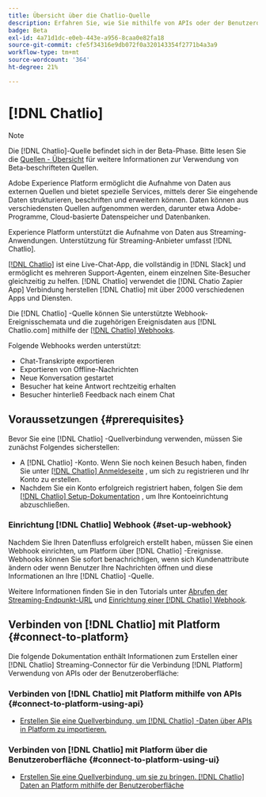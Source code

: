```yaml
---
title: Übersicht über die Chatlio-Quelle
description: Erfahren Sie, wie Sie mithilfe von APIs oder der Benutzeroberfläche Chatlio mit Adobe Experience Platform verbinden können, indem Sie Webhooks nutzen.
badge: Beta
exl-id: 4a71d1dc-e0eb-443e-a956-8caa0e82fa18
source-git-commit: cfe5f34316e9db072f0a320143354f2771b4a3a9
workflow-type: tm+mt
source-wordcount: '364'
ht-degree: 21%

---
```


# [!DNL Chatlio]

>[!NOTE]
>
>Die [!DNL Chatlio]-Quelle befindet sich in der Beta-Phase. Bitte lesen Sie die [Quellen - Übersicht](../../home.md#terms-and-conditions) für weitere Informationen zur Verwendung von Beta-beschrifteten Quellen.

Adobe Experience Platform ermöglicht die Aufnahme von Daten aus externen Quellen und bietet spezielle Services, mittels derer Sie eingehende Daten strukturieren, beschriften und erweitern können. Daten können aus verschiedensten Quellen aufgenommen werden, darunter etwa Adobe-Programme, Cloud-basierte Datenspeicher und Datenbanken.

Experience Platform unterstützt die Aufnahme von Daten aus Streaming-Anwendungen. Unterstützung für Streaming-Anbieter umfasst [!DNL Chatlio].

[[!DNL Chatlio]](https://chatlio.com/) ist eine Live-Chat-App, die vollständig in [!DNL Slack] und ermöglicht es mehreren Support-Agenten, einem einzelnen Site-Besucher gleichzeitig zu helfen. [!DNL Chatlio] verwendet die [!DNL Chatio Zapier App] Verbindung herstellen [!DNL Chatlio] mit über 2000 verschiedenen Apps und Diensten.

Die [!DNL Chatlio] -Quelle können Sie unterstützte Webhook-Ereignisschemata und die zugehörigen Ereignisdaten aus [!DNL Chatlio.com] mithilfe der [[!DNL Chatlio] Webhooks](https://chatlio.com/docs/webhooks/).

Folgende Webhooks werden unterstützt:

* Chat-Transkripte exportieren
* Exportieren von Offline-Nachrichten
* Neue Konversation gestartet
* Besucher hat keine Antwort rechtzeitig erhalten
* Besucher hinterließ Feedback nach einem Chat

## Voraussetzungen {#prerequisites}

Bevor Sie eine [!DNL Chatlio] -Quellverbindung verwenden, müssen Sie zunächst Folgendes sicherstellen:

* A [!DNL Chatlio] -Konto. Wenn Sie noch keinen Besuch haben, finden Sie unter [[!DNL Chatlio] Anmeldeseite](https://chatlio.com/app/#/signup) , um sich zu registrieren und Ihr Konto zu erstellen.
* Nachdem Sie ein Konto erfolgreich registriert haben, folgen Sie dem [[!DNL Chatlio] Setup-Dokumentation](https://chatlio.com/docs/setup/) , um Ihre Kontoeinrichtung abzuschließen.

### Einrichtung [!DNL Chatlio] Webhook {#set-up-webhook}

Nachdem Sie Ihren Datenfluss erfolgreich erstellt haben, müssen Sie einen Webhook einrichten, um Platform über [!DNL Chatlio] -Ereignisse. Webhooks können Sie sofort benachrichtigen, wenn sich Kundenattribute ändern oder wenn Benutzer Ihre Nachrichten öffnen und diese Informationen an Ihre [!DNL Chatlio] -Quelle.

Weitere Informationen finden Sie in den Tutorials unter [Abrufen der Streaming-Endpunkt-URL](../../tutorials/ui/create/marketing-automation/chatlio-webhook.md#get-streaming-endpoint) und [Einrichtung einer [!DNL Chatlio] Webhook](../../tutorials/ui/create/marketing-automation/chatlio-webhook.md#set-up-webhook).

## Verbinden von [!DNL Chatlio] mit Platform {#connect-to-platform}

Die folgende Dokumentation enthält Informationen zum Erstellen einer [!DNL Chatlio] Streaming-Connector für die Verbindung [!DNL Platform] Verwendung von APIs oder der Benutzeroberfläche:

### Verbinden von [!DNL Chatlio] mit Platform mithilfe von APIs {#connect-to-platform-using-api}

* [Erstellen Sie eine Quellverbindung, um [!DNL Chatlio] -Daten über APIs in Platform zu importieren.](../../tutorials/api/create/marketing-automation/chatlio-webhook.md)

### Verbinden von [!DNL Chatlio] mit Platform über die Benutzeroberfläche {#connect-to-platform-using-ui}

* [Erstellen Sie eine Quellverbindung, um sie zu bringen. [!DNL Chatlio] Daten an Platform mithilfe der Benutzeroberfläche](../../tutorials/ui/create/marketing-automation/chatlio-webhook.md)
